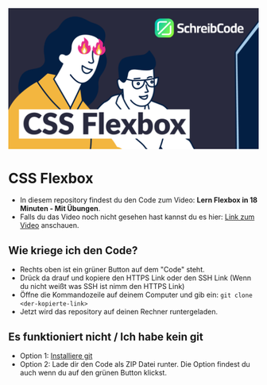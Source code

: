<img src="https://github.com/SchreibCode/css-flexbox-video/blob/main/img/css-flexbox.png" alt="Youtube Thumbnail"/>

# CSS Flexbox

-   In diesem repository findest du den Code zum Video: **Lern Flexbox in 18 Minuten - Mit Übungen**.
-   Falls du das Video noch nicht gesehen hast kannst du es hier:
    [Link zum Video](https://www.youtube.com/watch?v=VUCFWWdjl2M) anschauen.

## Wie kriege ich den Code?

-   Rechts oben ist ein grüner Button auf dem "Code" steht.
-   Drück da drauf und kopiere den HTTPS Link oder den SSH Link (Wenn du nicht weißt was SSH ist nimm den HTTPS Link)
-   Öffne die Kommandozeile auf deinem Computer und gib ein: `git clone <der-kopierte-link>`
-   Jetzt wird das repository auf deinen Rechner runtergeladen.

## Es funktioniert nicht / Ich habe kein git

-   Option 1: [Installiere git](https://www.atlassian.com/de/git/tutorials/install-git)
-   Option 2: Lade dir den Code als ZIP Datei runter. Die Option findest du auch wenn du auf den grünen Button klickst.

